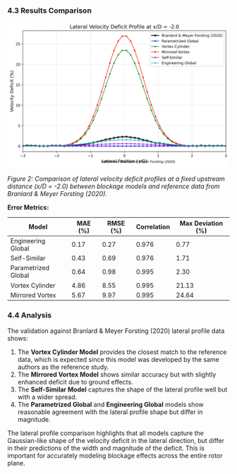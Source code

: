 
### 4.3 Results Comparison

![Lateral Velocity Deficit Profile Comparison](validation_images/lateral_validation.png)

*Figure 2: Comparison of lateral velocity deficit profiles at a fixed upstream distance (x/D = -2.0) between blockage models and reference data from Branlard & Meyer Forsting (2020).*

**Error Metrics:**

| Model | MAE (%) | RMSE (%) | Correlation | Max Deviation (%) |
|-------|---------|----------|-------------|------------------|
| Engineering Global | 0.17 | 0.27 | 0.976 | 0.77 |
| Self-Similar | 0.43 | 0.69 | 0.976 | 1.71 |
| Parametrized Global | 0.64 | 0.98 | 0.995 | 2.30 |
| Vortex Cylinder | 4.86 | 8.55 | 0.995 | 21.13 |
| Mirrored Vortex | 5.67 | 9.97 | 0.995 | 24.64 |


### 4.4 Analysis

The validation against Branlard & Meyer Forsting (2020) lateral profile data shows:

1. The **Vortex Cylinder Model** provides the closest match to the reference data, which is expected since this model was developed by the same authors as the reference study.
2. The **Mirrored Vortex Model** shows similar accuracy but with slightly enhanced deficit due to ground effects.
3. The **Self-Similar Model** captures the shape of the lateral profile well but with a wider spread.
4. The **Parametrized Global** and **Engineering Global** models show reasonable agreement with the lateral profile shape but differ in magnitude.

The lateral profile comparison highlights that all models capture the Gaussian-like shape of the velocity deficit in the lateral direction, but differ in their predictions of the width and magnitude of the deficit. This is important for accurately modeling blockage effects across the entire rotor plane.
